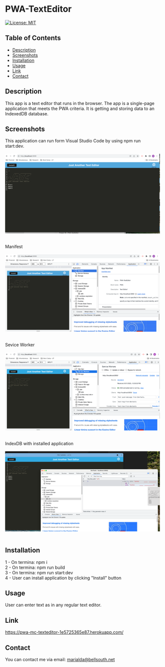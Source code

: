 # PWA-TextEditor
[![License: MIT](https://img.shields.io/badge/License-MIT-yellow.svg)](https://opensource.org/licenses/MIT)

## Table of Contents
  - [Description](#description)
  - [Screenshots](#screenshots)
  - [Installation](#installation)
  - [Usage](#usage)
  - [Link](#link)
  - [Contact](#contact)

## Description
This app is a text editor that runs in the browser. The app is a single-page application that meets the PWA criteria.
It is getting and storing data to an IndexedDB database. 

## Screenshots
This application can run form Visual Studio Code by using npm run start:dev. <br/> <br/>
![localhost](./assets/Screenshot_pwa_app.png) <br/> <br/> 

Manifest <br/> <br/>
![localhost](./assets/Screenshot_manifest.png) <br/> <br/> 

Sevice Worker <br/> <br/>
![localhost](./assets/Screenshot_ServiceWorkers.png) <br/> <br/> 

IndexDB with installed application <br/> <br/>
![localhost](./assets/Screenshot_Ins_IndexedDB.png) <br/> <br/> 

## Installation
1 - On termina: npm i <br/>
2 - On termina: npm run build<br/>
3 - On termina: npm run start:dev <br/>
4 - User can install application by clicking "Install" button 

## Usage
User can enter text as in any regular text editor.

## Link
https://pwa-mc-texteditor-1e5725365e87.herokuapp.com/

## Contact
You can contact me via email: marialda@bellsouth.net
